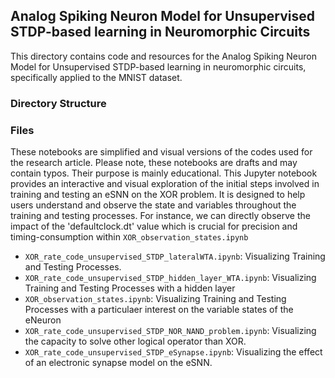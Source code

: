 
## Analog Spiking Neuron Model for Unsupervised STDP-based learning in Neuromorphic Circuits

This directory contains code and resources for the Analog Spiking Neuron Model for Unsupervised STDP-based learning in neuromorphic circuits, specifically applied to the MNIST dataset.

### Directory Structure

### Files

These notebooks are simplified and visual versions of the codes used for the research article. Please note, these notebooks are drafts and may contain typos. Their purpose is mainly educational. This Jupyter notebook provides an interactive and visual exploration of the initial steps involved in training and testing an eSNN on the XOR problem. It is designed to help users understand and observe the state and variables throughout the training and testing processes. For instance, we can directly observe the impact of the 'defaultclock.dt' value which is crucial for precision and timing-consumption within `XOR_observation_states.ipynb`


- `XOR_rate_code_unsupervised_STDP_lateralWTA.ipynb`:  Visualizing Training and Testing Processes.
- `XOR_rate_code_unsupervised_STDP_hidden_layer_WTA.ipynb`:  Visualizing Training and Testing Processes with a hidden layer
- `XOR_observation_states.ipynb`: Visualizing Training and Testing Processes with a particulaer interest on the variable states of the eNeuron
- `XOR_rate_code_unsupervised_STDP_NOR_NAND_problem.ipynb`:  Visualizing the capacity to solve other logical operator than XOR.
- `XOR_rate_code_unsupervised_STDP_eSynapse.ipynb`:  Visualizing the effect of an electronic synapse model on the eSNN.



